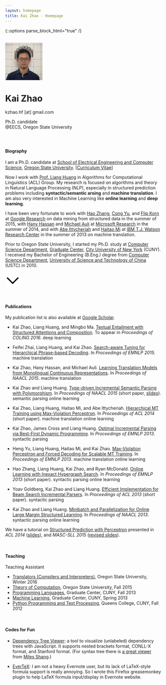 ```yaml
---
layout: homepage
title: Kai Zhao - Homepage
---
```


{::options parse_block_html="true" /}
<div class="vertical-center">
<div class="row">

<div class="col-xs-12 col-md-10 col-md-offset-1" style="margin-top:30px; margin-bottom:60px;">
  <img src="img/kaizhao_photo.jpg" class="img-responsive img-circle center-block" style="max-width:120px">
  <div class="text-center" markdown="0">
    <h1> Kai Zhao </h1>
    <p> kzhao.hf [at] gmail.com  </p>
    <p> Ph.D. candidate <br />@EECS, Oregon State University </p>
  </div>
</div>



#### Biography

I am a Ph.D. candidate at [School of Electrical Engineering and Computer Science](http://eecs.oregonstate.edu/), [Oregon State University](http://www.oregonstate.edu). [[Curriculum Vitae](kaizhao_cv.pdf)]

Now I work with [Prof. Liang Huang](http://web.engr.oregonstate.edu/~huanlian/) in Algorithms for Computational Linguistics (ACL) Group. My research is focused on algorithms and theory in Natural Language Processing (NLP), especially in structured prediction problems including **syntactic/semantic arsing** and **machine translation**. I am also very interested in Machine Learning like **online learning** and **deep learning**.

I have been very fortunate to work with [Hao Zhang](http://research.google.com/pubs/HaoZhang.html), [Cong Yu](https://sites.google.com/site/congyu/home), and [Flip Korn](https://www.linkedin.com/in/flip-korn-a35159) at [Google Research](https://research.google.com/) on data mining from structured data in the summer of 2015, with [Hany Hassan](http://research.microsoft.com/en-us/people/hanyh/) and [Michael Auli](http://michaelauli.github.io/) at [Microsoft Research](http://research.microsoft.com/en-us/) in the summer of 2014, and with [Abe Ittycheriah](https://www.linkedin.com/pub/abe-ittycheriah/1/142/466) and [Haitao Mi](http://researcher.watson.ibm.com/researcher/view.php?person=us-hmi) at [IBM T.J. Watson Research Center](http://www.research.ibm.com/labs/watson/) in the summer of 2013 on machine translation.

Prior to Oregon State University, I started my Ph.D. study at [Computer Science Department](http://cs.gc.cuny.edu/), [Graduate Center](http://www.gc.cuny.edu/), [City University of New York](http://www.cuny.edu/index.html) (CUNY). I received my Bachelor of Engineering (B.Eng.) degree from [Computer Science Department](http://cs.ustc.edu.cn/), [University of Science and Technology of China](http://www.ustc.edu.cn/) (USTC) in 2010.

</div>
</div>


<img src="img/scrolldown.png" class="image-reposnsive center-block" style="max-width=30px;margin-bottom:30px;" id="scrolldown">

#### Publications

My publication list is also available at [Google Scholar](http://scholar.google.com/citations?user=5CCzY6MAAAAJ&hl=en).

* Kai Zhao, Liang Huang, and Mingbo Ma. [Textual Entailment with Structured Attentions and Composition](#). To appear in _Proceedings of COLING 2016_. <span class="label label-info label-as-badge">deep learning</span>

* Feifei Zhai, Liang Huang, and Kai Zhao. [Search-aware Tuning for Hierarchical Phrase-based Decoding](http://aclweb.org/anthology/D/D15/D15-1149.pdf). In _Proceedings of EMNLP 2015_. <span class="label label-primary label-as-badge">machine translation</span>

* Kai Zhao, Hany Hassan, and Michael Auli. [Learning Translation Models from Monolingual Continuous Representations](http://www.aclweb.org/anthology/N/N15/N15-1176.pdf). In _Proceedings of NAACL 2015_. <span class="label label-primary label-as-badge">machine translation</span>

* Kai Zhao and Liang Huang. [Type-driven Incremental Semantic Parsing with Polymorphism](http://www.aclweb.org/anthology/N/N15/N15-1162.pdf). In _Proceedings of NAACL 2015_ (short paper, [slides](files/type-driven-semantic-parsing.pdf)). <span class="label label-success label-as-badge">semantic parsing</span> <span class="label label-warning label-as-badge">online learning</span>

* Kai Zhao, Liang Huang, Haitao Mi, and Abe Ittycheriah. [Hierarchical MT Training using Max-Violation Perceptron](http://www.aclweb.org/anthology/P/P14/P14-2127.pdf). In _Proceedings of ACL 2014_ (short paper). <span class="label label-primary label-as-badge">machine translation</span> <span class="label label-warning label-as-badge">online learning</span>

* Kai Zhao, James Cross and Liang Huang. [Optimal Incremental Parsing via Best-First Dynamic Programming](http://aclweb.org/anthology/D/D13/D13-1071.pdf). In _Proceedings of EMNLP 2013_. <span class="label label-success label-as-badge">syntactic parsing</span>

* Heng Yu, Liang Huang, Haitao Mi, and Kai Zhao. [Max-Violation Perceptron and Forced Decoding for Scalable MT Training](http://aclweb.org/anthology/D/D13/D13-1112.pdf). In _Proceedings of EMNLP 2013_. <span class="label label-primary label-as-badge">machine translation</span> <span class="label label-warning label-as-badge">online learning</span>

* Hao Zhang, Liang Huang, Kai Zhao, and Ryan McDonald. [Online Learning with Inexact Hypergraph Search](http://aclweb.org/anthology/D/D13/D13-1093.pdf). In _Proceedings of EMNLP 2013_ (short paper). <span class="label label-success label-as-badge">syntactic parsing</span> <span class="label label-warning label-as-badge">online learning</span>

* Yoav Goldberg, Kai Zhao and Liang Huang. [Efficient Implementation for Beam Search Incremental Parsers](http://www.aclweb.org/anthology/P/P13/P13-2111.pdf). In _Proceedings of ACL 2013_ (short paper). <span class="label label-success label-as-badge">syntactic parsing</span>

* Kai Zhao and Liang Huang. [Minibatch and Parallelization for Online Large Margin Structured Learning](http://www.aclweb.org/anthology/N/N13/N13-1038.pdf). In _Proceedings of NAACL 2013_. <span class="label label-success label-as-badge">syntactic parsing</span> <span class="label label-warning label-as-badge">online learning</span>


We have a tutorial on [Structured Prediction with Perceptron](http://www.anthology.aclweb.org/P/P14/P14-6.pdf#page=14) presented in _ACL 2014_ ([slides](http://web.engr.oregonstate.edu/~huanlian/slides/perc-tutorial.pdf)), and _MASC-SLL 2015_ ([revised slides](files/perc-tutorial-masc.pdf)). 

<br />

#### Teaching

Teaching Assistant

* [Translators (Compilers and Interpreters)](http://classes.engr.oregonstate.edu/eecs/winter2016/cs480/), Oregon State University, Winter 2016
* [Theory of Computation](http://classes.engr.oregonstate.edu/eecs/fall2015/cs321/), Oregon State University, Fall 2015
* [Programming Languages](http://web.engr.oregonstate.edu/~huanlian/teaching/PL/2013fall/), Graduate Center, CUNY, Fall 2013
* [Machine Learning](http://web.engr.oregonstate.edu/~huanlian/teaching/machine-learning/), Graduate Center, CUNY, Spring 2013
* [Python Programming and Text Processing](http://web.engr.oregonstate.edu/~huanlian/teaching/python-2012f/), Queens College, CUNY, Fall 2012

<br />

#### Codes for Fun

* [Dependency Tree Viewer](deptreeviewer): a tool to visualize (unlabeled) dependency trees with JavaScript. It supports nested brackets format, CONLL-X format, and Stanford format. (For syntax tree there is [a great viewer](http://mshang.ca/syntree/) from [Miles Shang](http://mshang.ca/).)

* [EverTeX](http://github.com/kaayy/everTex): I am not a heavy Evernote user, but its lack of LaTeX-style formula support is really annoying. So I wrote this Firefox greasemonkey plugin to help LaTeX formula input/display in Evernote website.
